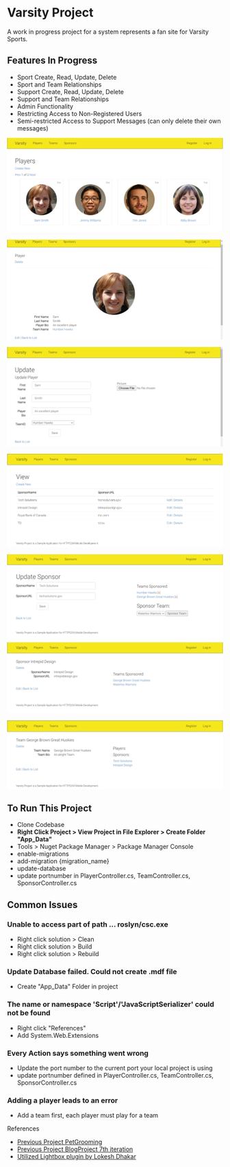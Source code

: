 # Varsity Project
A work in progress project for a system represents a fan site for Varsity Sports.

## Features In Progress
- Sport Create, Read, Update, Delete
- Sport and Team Relationships
- Support Create, Read, Update, Delete
- Support and Team Relationships
- Admin Functionality
- Restricting Access to Non-Registered Users
- Semi-restricted Access to Support Messages (can only delete their own messages)

![Listing Players](https://github.com/christinebittle/varsity_mvp/blob/master/varsity_w_auth/assets/listplayers.png)

![Showing Player](https://github.com/christinebittle/varsity_mvp/blob/master/varsity_w_auth/assets/showplayer.png)

![Updating a player](https://github.com/christinebittle/varsity_mvp/blob/master/varsity_w_auth/assets/updateplayer.png)


![Listing Sponsors](https://github.com/christinebittle/varsity_mvp/blob/master/varsity_w_auth/assets/listsponsors.png)


![Update Sponsor](https://github.com/christinebittle/varsity_mvp/blob/master/varsity_w_auth/assets/updatesponsor.png)
![Show Sponsor](https://github.com/christinebittle/varsity_mvp/blob/master/varsity_w_auth/assets/showsponsor.png)


![Show Team](https://github.com/christinebittle/varsity_mvp/blob/master/varsity_w_auth/assets/showteam.png)


## To Run This Project
- Clone Codebase
- **Right Click Project > View Project in File Explorer > Create Folder "App_Data"**
- Tools > Nuget Package Manager > Package Manager Console
- enable-migrations
- add-migration {migration_name}
- update-database
- update portnumber in PlayerController.cs, TeamController.cs, SponsorController.cs

## Common Issues
### Unable to access part of path ... roslyn/csc.exe
- Right click solution > Clean
- Right click solution > Build
- Right click solution > Rebuild

### Update Database failed. Could not create .mdf file
- Create "App_Data" Folder in project

### The name or namespace 'Script'/'JavaScriptSerializer' could not be found
- Right click "References"
- Add System.Web.Extensions

### Every Action says something went wrong
- Update the port number to the current port your local project is using
- update portnumber defined in PlayerController.cs, TeamController.cs, SponsorController.cs

### Adding a player leads to an error
- Add a team first, each player must play for a team

References
- [Previous Project PetGrooming](https://github.com/christinebittle/PetGroomingMVC)
- [Previous Project BlogProject 7th iteration](https://github.com/christinebittle/BlogProject_7)
- [Utilized Lightbox plugin by Lokesh Dhakar](https://lokeshdhakar.com/projects/lightbox2/)
